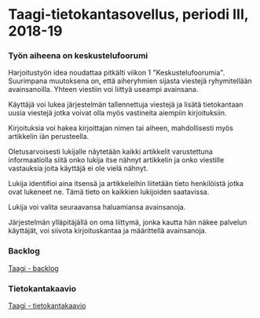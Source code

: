 # Taagi-tietokantasovellus, periodi III, 2018-19

### Työn aiheena on keskustelufoorumi

Harjoitustyön idea noudattaa pitkälti viikon 1 "Keskustelufoorumia". Suurimpana muutoksena on, että aiheryhmien sijasta viestejä ryhymitellään avainsanoilla. Yhteen viestiin voi liittyä useampi avainsana.

Käyttäjä voi lukea järjestelmän tallennettuja viestejä ja lisätä tietokantaan uusia viestejä jotka voivat olla myös vastineita aiempiin kirjoituksiin. 

Kirjoituksia voi hakea kirjoittajan nimen tai aiheen, mahdollisesti myös artikkelin iän perusteella. 

Oletusarvoisesti lukijalle näytetään kaikki artikkelit varustettuna informaatiolla siitä onko lukija itse nähnyt artikkelin ja onko viestille vastauksia joita käyttäjä ei ole vielä nähnyt.

Lukija identifioi aina itsensä ja artikkeleihin liitetään tieto henkilöistä jotka ovat lukeneet ne. Tämä tieto on kaikkien lukijoiden saatavissa.

Lukija voi valita seuraavansa haluamiansa avainsanoja.

Järjestelmän ylläpitäjällä on oma liittymä, jonka kautta hän näkee palvelun käyttäjät, voi siivota kirjoituskantaa ja määrittellä avainsanoja.


### Backlog

[Taagi - backlog](https://github.com/juhoaj/tsoha-2/blob/master/documentation/kayttotapaukset.md)


### Tietokantakaavio

[Taagi - tietokantakaavio](https://www.lucidchart.com/documents/view/ab202bbd-aae6-4e13-90b8-5adfee5d14eb/0)
